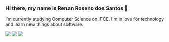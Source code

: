 ### Hi there, my name is Renan Roseno dos Santos 👋

<!--
**RenanRoseno/RenanRoseno** is a ✨ _special_ ✨ repository because its `README.md` (this file) appears on your GitHub profile.-->

 I’m currently studying Computer Science on IFCE. I'm in love for technology and learn new things about software.
 <p align="left">
 <img src="https://github-readme-stats.vercel.app/api?username=RenanRoseno&show_icons=true)"> 
 
<img src="https://github-readme-stats.vercel.app/api/top-langs/?username=RenanRoseno&layout=compact">

<img src="https://github-readme-stats.vercel.app/api/wakatime?username=RenanRoseno)">
</p>
<!-- 
- 🔭 I’m currently working on ...
- 🌱 I’m currently learning ...
- 👯 I’m looking to collaborate on ...
- 🤔 I’m looking for help with ...
- 💬 Ask me about ...
- 📫 How to reach me: ...
- 😄 Pronouns: ...
- ⚡ Fun fact: ...
-->
